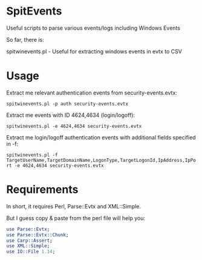 SpitEvents
==========
Useful scripts to parse various events/logs including Windows Events

So far, there is:

spitwinevents.pl - Useful for extracting windows events in evtx to CSV

Usage
=====
Extract me relevant authentication events from security-events.evtx:

`spitwinevents.pl -p auth security-events.evtx`


Extract me events with ID 4624,4634 (login/logoff):

`spitwinevents.pl -e 4624,4634 security-events.evtx`


Extract me login/logoff authentication events with additional fields specified in -f:

`spitwinevents.pl -f TargetUserName,TargetDomainName,LogonType,TargetLogonId,IpAddress,IpPort -e 4624,4634 security-events.evtx`


Requirements
============
In short, it requires Perl, Parse::Evtx and XML::Simple.


But I guess copy & paste from the perl file will help you:
```perl
use Parse::Evtx;
use Parse::Evtx::Chunk;
use Carp::Assert;
use XML::Simple;
use IO::File 1.14;
